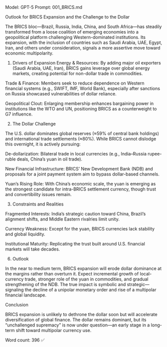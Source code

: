 Model: GPT-5
Prompt: 001_BRICS.md

Outlook for BRICS Expansion and the Challenge to the Dollar

The BRICS bloc—Brazil, Russia, India, China, and South Africa—has steadily transformed from a loose coalition of emerging economies into a geopolitical platform challenging Western-dominated institutions. Its expansion, with the inclusion of countries such as Saudi Arabia, UAE, Egypt, Iran, and others under consideration, signals a more assertive move toward economic multipolarity.

1. Drivers of Expansion
Energy & Resources: By adding major oil exporters (Saudi Arabia, UAE, Iran), BRICS gains leverage over global energy markets, creating potential for non-dollar trade in commodities.

Trade & Finance: Members seek to reduce dependence on Western financial systems (e.g., SWIFT, IMF, World Bank), especially after sanctions on Russia showcased vulnerabilities of dollar reliance.

Geopolitical Clout: Enlarging membership enhances bargaining power in institutions like the WTO and UN, positioning BRICS as a counterweight to G7 influence.

2. The Dollar Challenge

The U.S. dollar dominates global reserves (≈59% of central bank holdings) and international trade settlements (≈80%). While BRICS cannot dislodge this overnight, it is actively pursuing:

De-dollarization: Bilateral trade in local currencies (e.g., India–Russia rupee-ruble deals, China’s yuan in oil trade).


New Financial Infrastructure: BRICS’ New Development Bank (NDB) and proposals for a joint payment system aim to bypass dollar-based channels.

Yuan’s Rising Role: With China’s economic scale, the yuan is emerging as the strongest candidate for intra-BRICS settlement currency, though trust and convertibility issues remain.

3. Constraints and Realities
 
Fragmented Interests: India’s strategic caution toward China, Brazil’s alignment shifts, and Middle Eastern rivalries limit unity.

Currency Weakness: Except for the yuan, BRICS currencies lack stability and global liquidity.

Institutional Maturity: Replicating the trust built around U.S. financial markets will take decades.

6. Outlook

In the near to medium term, BRICS expansion will erode dollar dominance at the margins rather than overturn it. Expect incremental growth of local-currency trade, stronger role of the yuan in commodities, and gradual strengthening of the NDB. The true impact is symbolic and strategic—signaling the decline of a unipolar monetary order and rise of a multipolar financial landscape.

Conclusion

BRICS expansion is unlikely to dethrone the dollar soon but will accelerate diversification of global finance. The dollar remains dominant, but its “unchallenged supremacy” is now under question—an early stage in a long-term shift toward multipolar currency use.

Word count: 396 ✅
